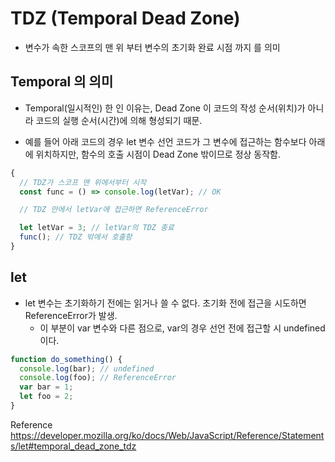 # TDZ (Temporal Dead Zone)

- 변수가 속한 스코프의 맨 위 부터 변수의 초기화 완료 시점 까지 를 의미 

## Temporal 의 의미

- Temporal(일시적인) 한 인 이유는, Dead Zone 이  코드의 작성 순서(위치)가 아니라 코드의 실행 순서(시간)에 의해 형성되기 때문. 

- 예를 들어 아래 코드의 경우 let 변수 선언 코드가 그 변수에 접근하는 함수보다 아래에 위치하지만, 함수의 호출 시점이 Dead Zone 밖이므로 정상 동작함.

```js
{
  // TDZ가 스코프 맨 위에서부터 시작
  const func = () => console.log(letVar); // OK

  // TDZ 안에서 letVar에 접근하면 ReferenceError

  let letVar = 3; // letVar의 TDZ 종료
  func(); // TDZ 밖에서 호출함
}
```

## let

- let 변수는 초기화하기 전에는 읽거나 쓸 수 없다. 초기화 전에 접근을 시도하면 ReferenceError가 발생. 
    - 이 부분이 var 변수와 다른 점으로, var의 경우 선언 전에 접근할 시 undefined 이다.

```js
function do_something() {
  console.log(bar); // undefined
  console.log(foo); // ReferenceError
  var bar = 1;
  let foo = 2;
}
```




Reference
https://developer.mozilla.org/ko/docs/Web/JavaScript/Reference/Statements/let#temporal_dead_zone_tdz